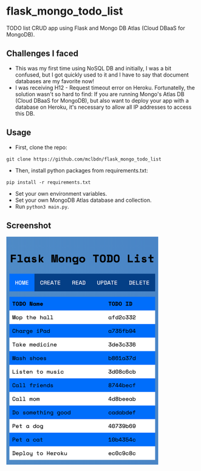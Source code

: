 # flask_mongo_todo_list

TODO list CRUD app using Flask and Mongo DB Atlas (Cloud DBaaS for MongoDB).

## Challenges I faced
* This was my first time using NoSQL DB and initially, I was a bit confused, but I got quickly used to it and I have to say that document databases are my favorite now!
* I was receiving H12 - Request timeout error on Heroku. Fortunatelly, the solution wasn't so hard to find: If you are running Mongo's Atlas DB (Cloud DBaaS for MongoDB), but also want to deploy your app with a database on Heroku, it's necessary to allow all IP addresses to access this DB.

## Usage

* First, clone the repo:
```
git clone https://github.com/mclbdn/flask_mongo_todo_list
```
* Then, install python packages from requirements.txt:
```
pip install -r requirements.txt
```
* Set your own environment variables.
* Set your own MongoDB Atlas database and collection.
* Run `python3 main.py`.

## Screenshot
<img src="https://raw.githubusercontent.com/mclbdn/flask_mongo_todo_list/main/screenshot.png" width="400" height="600">
